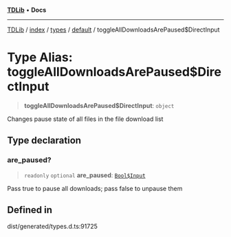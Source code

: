 [**TDLib**](../../../../../../README.md) • **Docs**

***

[TDLib](../../../../../../modules.md) / [index](../../../../../README.md) / [types](../../../README.md) / [default](../README.md) / toggleAllDownloadsArePaused$DirectInput

# Type Alias: toggleAllDownloadsArePaused$DirectInput

> **toggleAllDownloadsArePaused$DirectInput**: `object`

Changes pause state of all files in the file download list

## Type declaration

### are\_paused?

> `readonly` `optional` **are\_paused**: [`Bool$Input`](Bool$Input.md)

Pass true to pause all downloads; pass false to unpause them

## Defined in

dist/generated/types.d.ts:91725

